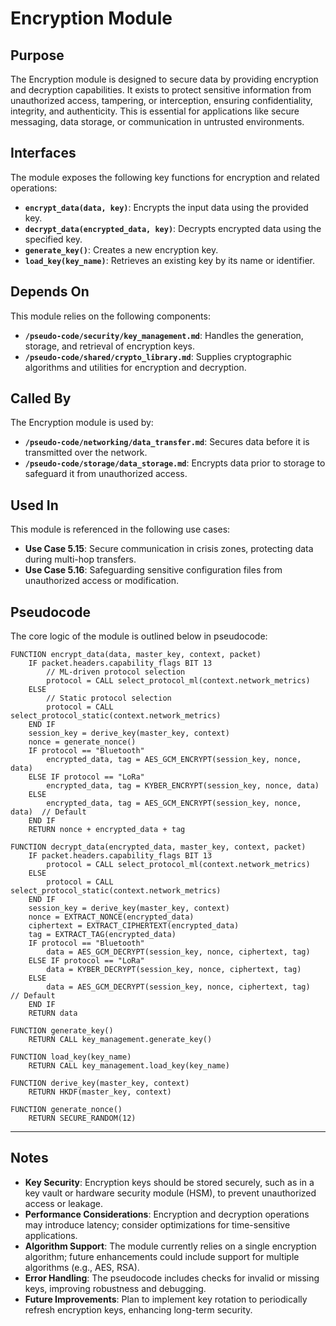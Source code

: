 # Encryption Module

## Purpose
The Encryption module is designed to secure data by providing encryption and decryption capabilities. It exists to protect sensitive information from unauthorized access, tampering, or interception, ensuring confidentiality, integrity, and authenticity. This is essential for applications like secure messaging, data storage, or communication in untrusted environments.

## Interfaces
The module exposes the following key functions for encryption and related operations:
- **`encrypt_data(data, key)`**: Encrypts the input data using the provided key.
- **`decrypt_data(encrypted_data, key)`**: Decrypts encrypted data using the specified key.
- **`generate_key()`**: Creates a new encryption key.
- **`load_key(key_name)`**: Retrieves an existing key by its name or identifier.

## Depends On
This module relies on the following components:
- **`/pseudo-code/security/key_management.md`**: Handles the generation, storage, and retrieval of encryption keys.
- **`/pseudo-code/shared/crypto_library.md`**: Supplies cryptographic algorithms and utilities for encryption and decryption.

## Called By
The Encryption module is used by:
- **`/pseudo-code/networking/data_transfer.md`**: Secures data before it is transmitted over the network.
- **`/pseudo-code/storage/data_storage.md`**: Encrypts data prior to storage to safeguard it from unauthorized access.

## Used In
This module is referenced in the following use cases:
- **Use Case 5.15**: Secure communication in crisis zones, protecting data during multi-hop transfers.
- **Use Case 5.16**: Safeguarding sensitive configuration files from unauthorized access or modification.

## Pseudocode
The core logic of the module is outlined below in pseudocode:

```pseudocode
FUNCTION encrypt_data(data, master_key, context, packet)
    IF packet.headers.capability_flags BIT 13
        // ML-driven protocol selection
        protocol = CALL select_protocol_ml(context.network_metrics)
    ELSE
        // Static protocol selection
        protocol = CALL select_protocol_static(context.network_metrics)
    END IF
    session_key = derive_key(master_key, context)
    nonce = generate_nonce()
    IF protocol == "Bluetooth"
        encrypted_data, tag = AES_GCM_ENCRYPT(session_key, nonce, data)
    ELSE IF protocol == "LoRa"
        encrypted_data, tag = KYBER_ENCRYPT(session_key, nonce, data)
    ELSE
        encrypted_data, tag = AES_GCM_ENCRYPT(session_key, nonce, data)  // Default
    END IF
    RETURN nonce + encrypted_data + tag

FUNCTION decrypt_data(encrypted_data, master_key, context, packet)
    IF packet.headers.capability_flags BIT 13
        protocol = CALL select_protocol_ml(context.network_metrics)
    ELSE
        protocol = CALL select_protocol_static(context.network_metrics)
    END IF
    session_key = derive_key(master_key, context)
    nonce = EXTRACT_NONCE(encrypted_data)
    ciphertext = EXTRACT_CIPHERTEXT(encrypted_data)
    tag = EXTRACT_TAG(encrypted_data)
    IF protocol == "Bluetooth"
        data = AES_GCM_DECRYPT(session_key, nonce, ciphertext, tag)
    ELSE IF protocol == "LoRa"
        data = KYBER_DECRYPT(session_key, nonce, ciphertext, tag)
    ELSE
        data = AES_GCM_DECRYPT(session_key, nonce, ciphertext, tag)  // Default
    END IF
    RETURN data

FUNCTION generate_key()
    RETURN CALL key_management.generate_key()

FUNCTION load_key(key_name)
    RETURN CALL key_management.load_key(key_name)

FUNCTION derive_key(master_key, context)
    RETURN HKDF(master_key, context)

FUNCTION generate_nonce()
    RETURN SECURE_RANDOM(12)

```

---

## Notes
- **Key Security**: Encryption keys should be stored securely, such as in a key vault or hardware security module (HSM), to prevent unauthorized access or leakage.
- **Performance Considerations**: Encryption and decryption operations may introduce latency; consider optimizations for time-sensitive applications.
- **Algorithm Support**: The module currently relies on a single encryption algorithm; future enhancements could include support for multiple algorithms (e.g., AES, RSA).
- **Error Handling**: The pseudocode includes checks for invalid or missing keys, improving robustness and debugging.
- **Future Improvements**: Plan to implement key rotation to periodically refresh encryption keys, enhancing long-term security.
